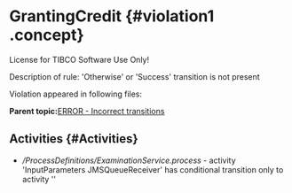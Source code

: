# GrantingCredit {#violation1 .concept}

License for TIBCO Software Use Only!

Description of rule: 'Otherwise' or 'Success' transition is not present

Violation appeared in following files:

**Parent topic:**[ERROR - Incorrect transitions](../../../qa/rules/ERROR_-_Incorrect_transitions.md)

## Activities {#Activities}

-   */ProcessDefinitions/ExaminationService.process* - activity 'InputParameters JMSQueueReceiver' has conditional transition only to activity ''

